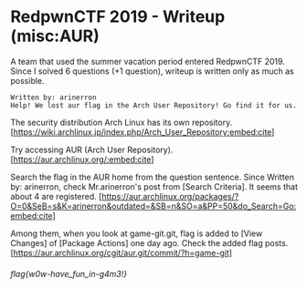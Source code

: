# RedpwnCTF 2019 - Writeup (misc:AUR)

A team that used the summer vacation period entered RedpwnCTF 2019.
Since I solved 6 questions (+1 question), writeup is written only as much as possible.


````
Written by: arinerron
Help! We lost aur flag in the Arch User Repository! Go find it for us.
````


The security distribution Arch Linux has its own repository.
[https://wiki.archlinux.jp/index.php/Arch_User_Repository:embed:cite]


Try accessing AUR (Arch User Repository).
[https://aur.archlinux.org/:embed:cite]


Search the flag in the AUR home from the question sentence.
Since Written by: arinerron, check Mr.arinerron's post from [Search Criteria].
It seems that about 4 are registered.
[https://aur.archlinux.org/packages/?O=0&SeB=s&K=arinerron&outdated=&SB=n&SO=a&PP=50&do_Search=Go:embed:cite]


Among them, when you look at game-git.git, flag is added to [View Changes] of [Package Actions] one day ago.
Check the added flag posts.
[https://aur.archlinux.org/cgit/aur.git/commit/?h=game-git]


###### flag{w0w-have_fun_in-g4m3!}
